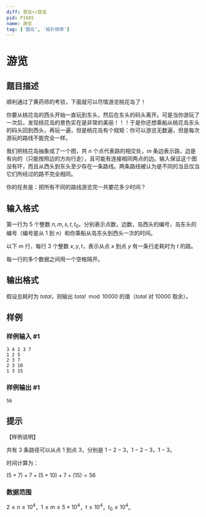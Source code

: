```yaml
---
diff: 普及+/提高
pid: P1685
name: 游览
tag: ['图论', '拓扑排序']
---
```

# 游览
## 题目描述

顺利通过了黄药师的考验，下面就可以尽情游览桃花岛了！

你要从桃花岛的西头开始一直玩到东头，然后在东头的码头离开。可是当你游玩了一次后，发现桃花岛的景色实在是非常的美丽！！！于是你还想乘船从桃花岛东头的码头回到西头，再玩一遍，但是桃花岛有个规矩：你可以游览无数遍，但是每次游玩的路线不能完全一样。

我们把桃花岛抽象成了一个图，共 $n$ 个点代表路的相交处，$m$ 条边表示路，边是有向的（只能按照边的方向行走），且可能有连接相同两点的边。输入保证这个图没有环，而且从西头到东头至少存在一条路线。两条路线被认为是不同的当且仅当它们所经过的路不完全相同。

你的任务是：把所有不同的路线游览完一共要花多少时间？

## 输入格式

第一行为 $5$ 个整数 $n,m,s,t,t_0$，分别表示点数，边数，岛西头的编号，岛东头的编号（编号是从 $1$ 到 $n$）和你乘船从岛东头到西头一次的时间。

以下 $m$ 行，每行 $3$ 个整数 $x,y,t$，表示从点 $x$ 到点 $y$ 有一条行走耗时为 $t$ 的路。

每一行的多个数据之间用一个空格隔开。

## 输出格式

假设总耗时为 $total$，则输出 $total\ \bmod 10000$ 的值（$total$ 对 $10000$ 取余）。

## 样例

### 样例输入 #1
```
3 4 1 3 7
1 2 5
2 3 7
2 3 10
1 3 15

```
### 样例输出 #1
```
56
```
## 提示

【样例说明】

共有 $3$ 条路径可以从点 $1$ 到点 $3$，分别是 $1-2-3$，$1-2-3$，$1-3$。

时间计算为：

$(5+7)+7        +(5+10)+7        +(15)=56$

### 数据范围

$2\leq n\leq 10^4$，$1\leq m\leq 5\times 10^4$，$t\leq 10^4$，$t_0\leq 10^4$。
